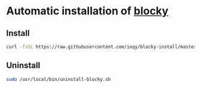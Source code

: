 # Automatic installation of [blocky](https://github.com/0xERR0R/blocky)


## Install

```bash
curl -fsSL https://raw.githubusercontent.com/ioqy/blocky-install/master/install.sh | sudo sh
```

## Uninstall

```bash
sudo /usr/local/bin/uninstall-blocky.sh
```
